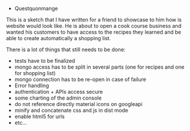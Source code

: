 - Questquonmange


This is a sketch that I have written for a friend to showcase to him how is website would look like. He is about to open a cook course business and wanted his customers to have access to the recipes they learned and be able to create automatically a shopping list.

There is a lot of things that still needs to be done:

 - tests have to be finalized 
 - mongo access has to be split in several parts (one for recipes and one for shopping list)
 - mongo connection has to be re-open in case of failure
 - Error handling
 - authentication + APIs access secure
 - some charting of the admin console
 - do not reference directly material icons on googleapi 
 - minify and concatenate css and js in dist mode
 - enable html5 for urls
 - etc...
